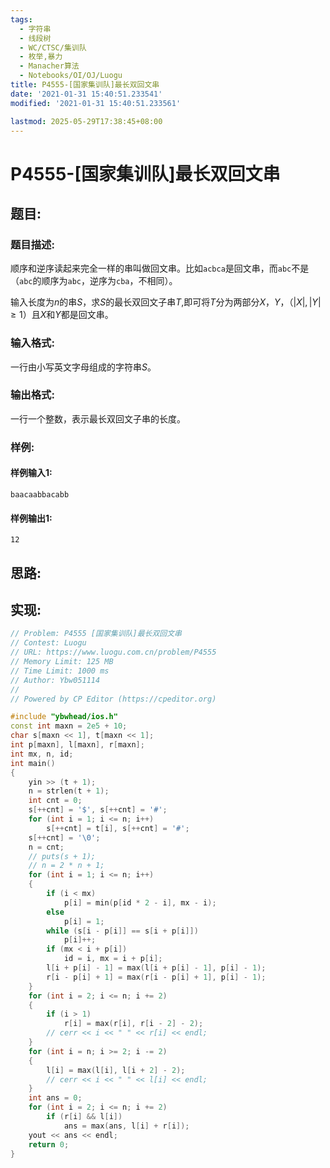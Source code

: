 ```yaml
---
tags: 
  - 字符串
  - 线段树
  - WC/CTSC/集训队
  - 枚举,暴力
  - Manacher算法
  - Notebooks/OI/OJ/Luogu
title: P4555-[国家集训队]最长双回文串
date: '2021-01-31 15:40:51.233541'
modified: '2021-01-31 15:40:51.233561'

lastmod: 2025-05-29T17:38:45+08:00
---
```

# P4555-[国家集训队]最长双回文串
## 题目:
### 题目描述:
顺序和逆序读起来完全一样的串叫做回文串。比如`acbca`是回文串，而`abc`不是（`abc`的顺序为`abc`，逆序为`cba`，不相同）。

输入长度为$n$的串$S$，求$S$的最长双回文子串$T$,即可将$T$分为两部分$X$，$Y$，（$|X|,|Y|≥1$）且$X$和$Y$都是回文串。
### 输入格式:
一行由小写英文字母组成的字符串$S$。
### 输出格式:
一行一个整数，表示最长双回文子串的长度。
### 样例:
#### 样例输入1:
```
baacaabbacabb
```
#### 样例输出1:
```
12
```
## 思路:

## 实现:
```cpp
// Problem: P4555 [国家集训队]最长双回文串
// Contest: Luogu
// URL: https://www.luogu.com.cn/problem/P4555
// Memory Limit: 125 MB
// Time Limit: 1000 ms
// Author: Ybw051114
//
// Powered by CP Editor (https://cpeditor.org)

#include "ybwhead/ios.h"
const int maxn = 2e5 + 10;
char s[maxn << 1], t[maxn << 1];
int p[maxn], l[maxn], r[maxn];
int mx, n, id;
int main()
{
    yin >> (t + 1);
    n = strlen(t + 1);
    int cnt = 0;
    s[++cnt] = '$', s[++cnt] = '#';
    for (int i = 1; i <= n; i++)
        s[++cnt] = t[i], s[++cnt] = '#';
    s[++cnt] = '\0';
    n = cnt;
    // puts(s + 1);
    // n = 2 * n + 1;
    for (int i = 1; i <= n; i++)
    {
        if (i < mx)
            p[i] = min(p[id * 2 - i], mx - i);
        else
            p[i] = 1;
        while (s[i - p[i]] == s[i + p[i]])
            p[i]++;
        if (mx < i + p[i])
            id = i, mx = i + p[i];
        l[i + p[i] - 1] = max(l[i + p[i] - 1], p[i] - 1);
        r[i - p[i] + 1] = max(r[i - p[i] + 1], p[i] - 1);
    }
    for (int i = 2; i <= n; i += 2)
    {
        if (i > 1)
            r[i] = max(r[i], r[i - 2] - 2);
        // cerr << i << " " << r[i] << endl;
    }
    for (int i = n; i >= 2; i -= 2)
    {
        l[i] = max(l[i], l[i + 2] - 2);
        // cerr << i << " " << l[i] << endl;
    }
    int ans = 0;
    for (int i = 2; i <= n; i += 2)
        if (r[i] && l[i])
            ans = max(ans, l[i] + r[i]);
    yout << ans << endl;
    return 0;
}
```
